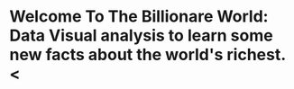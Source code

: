 <h1>Welcome To The Billionare World: Data Visual analysis to learn some new facts about the world's richest.<


